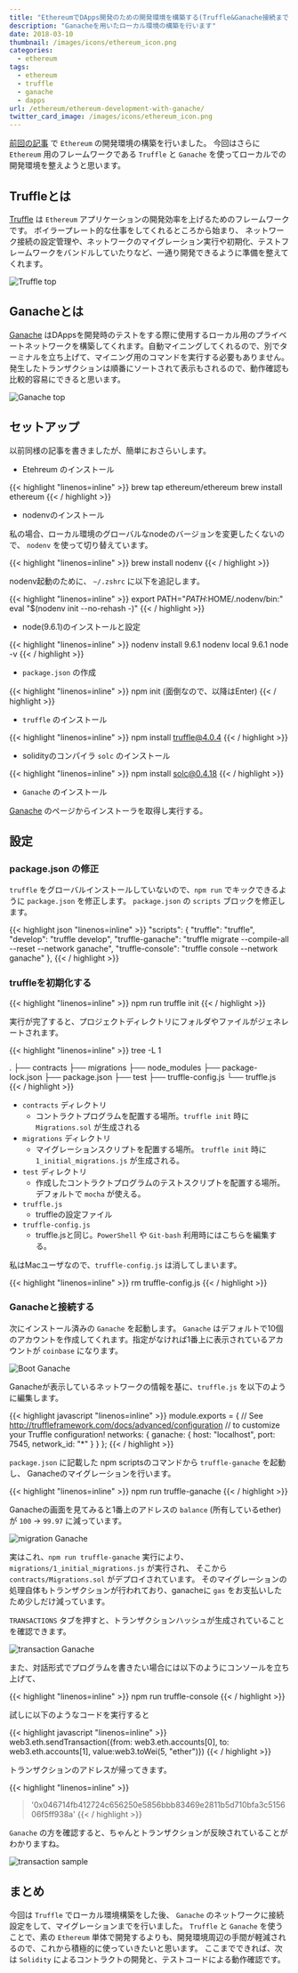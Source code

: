 ```yaml
---
title: "EthereumでDApps開発のための開発環境を構築する(Truffle&Ganache接続まで)"
description: "Ganacheを用いたローカル環境の構築を行います"
date: 2018-03-10
thumbnail: /images/icons/ethereum_icon.png
categories:
  - ethereum
tags:
  - ethereum
  - truffle
  - ganache
  - dapps
url: /ethereum/ethereum-development-with-ganache/
twitter_card_image: /images/icons/ethereum_icon.png
---
```


[前回の記事](/ethereum/ethereum-development-environment/) で `Ethereum` の開発環境の構築を行いました。
今回はさらに `Ethereum` 用のフレームワークである `Truffle` と `Ganache` を使ってローカルでの開発環境を整えようと思います。

## Truffleとは
[Truffle](http://truffleframework.com/) は `Ethereum` アプリケーションの開発効率を上げるためのフレームワークです。
ボイラープレート的な仕事をしてくれるところから始まり、 ネットワーク接続の設定管理や、ネットワークのマイグレーション実行や初期化、テストフレームワークをバンドルしていたりなど、一通り開発できるように準備を整えてくれます。

![Truffle top](/images/20180310/truffle.png)

## Ganacheとは

[Ganache](http://truffleframework.com/ganache/) はDAppsを開発時のテストをする際に使用するローカル用のプライベートネットワークを構築してくれます。自動マイニングしてくれるので、別でターミナルを立ち上げて、マイニング用のコマンドを実行する必要もありません。発生したトランザクションは順番にソートされて表示もされるので、動作確認も比較的容易にできると思います。

![Ganache top](/images/20180310/ganache.png)

## セットアップ
以前同様の記事を書きましたが、簡単におさらいします。

* Etehreum のインストール

{{< highlight "linenos=inline" >}}
brew tap ethereum/ethereum
brew install ethereum
{{< / highlight >}}

* nodenvのインストール

私の場合、ローカル環境のグローバルなnodeのバージョンを変更したくないので、 `nodenv` を使って切り替えています。

{{< highlight "linenos=inline" >}}
brew install nodenv
{{< / highlight >}}

nodenv起動のために、 `~/.zshrc` に以下を追記します。

{{< highlight "linenos=inline" >}}
export PATH="$PATH:$HOME/.nodenv/bin:"
eval "$(nodenv init --no-rehash -)"
{{< / highlight >}}

* node(9.6.1)のインストールと設定

{{< highlight "linenos=inline" >}}
nodenv install 9.6.1
nodenv local 9.6.1
node -v
{{< / highlight >}}

* `package.json` の作成

{{< highlight "linenos=inline" >}}
npm init
(面倒なので、以降はEnter)
{{< / highlight >}}

* `truffle` のインストール

{{< highlight "linenos=inline" >}}
npm install truffle@4.0.4
{{< / highlight >}}

* solidityのコンパイラ `solc` のインストール

{{< highlight "linenos=inline" >}}
npm install solc@0.4.18
{{< / highlight >}}

* `Ganache` のインストール

[Ganache](http://truffleframework.com/ganache/) のページからインストーラを取得し実行する。


## 設定
### package.json の修正
`truffle` をグローバルインストールしていないので、`npm run` でキックできるように `package.json` を修正します。
`package.json` の `scripts` ブロックを修正します。

{{< highlight json "linenos=inline" >}}
  "scripts": {
    "truffle": "truffle",
    "develop": "truffle develop",
    "truffle-ganache": "truffle migrate --compile-all --reset --network ganache",
    "truffle-console": "truffle console --network ganache"
  },
{{< / highlight >}}

### truffleを初期化する

{{< highlight "linenos=inline" >}}
npm run truffle init
{{< / highlight >}}

実行が完了すると、プロジェクトディレクトリにフォルダやファイルがジェネレートされます。

{{< highlight "linenos=inline" >}}
tree -L 1

.
├── contracts
├── migrations
├── node_modules
├── package-lock.json
├── package.json
├── test
├── truffle-config.js
└── truffle.js
{{< / highlight >}}

* `contracts` ディレクトリ
    * コントラクトプログラムを配置する場所。`truffle init` 時に `Migrations.sol` が生成される
* `migrations` ディレクトリ
    * マイグレーションスクリプトを配置する場所。 `truffle init` 時に `1_initial_migrations.js` が生成される。
* `test` ディレクトリ
    * 作成したコントラクトプログラムのテストスクリプトを配置する場所。デフォルトで `mocha` が使える。
* `truffle.js`
    * truffleの設定ファイル
* `truffle-config.js`
    * truffle.jsと同じ。`PowerShell` や `Git-bash` 利用時にはこちらを編集する。


私はMacユーザなので、`truffle-config.js` は消してしまいます。

{{< highlight "linenos=inline" >}}
rm truffle-config.js
{{< / highlight >}}

### Ganacheと接続する

次にインストール済みの `Ganache` を起動します。
`Ganache` はデフォルトで10個のアカウントを作成してくれます。指定がなければ1番上に表示されているアカウントが `coinbase` になります。

![Boot Ganache](/images/20180310/boot_ganache.png)

Ganacheが表示しているネットワークの情報を基に、`truffle.js` を以下のように編集します。

{{< highlight javascript "linenos=inline" >}}
module.exports = {
  // See <http://truffleframework.com/docs/advanced/configuration>
  // to customize your Truffle configuration!
  networks: {
    ganache: {
      host: "localhost",
      port: 7545,
      network_id: "*"
    }
  }
};
{{< / highlight >}}

`package.json` に記載した npm scriptsのコマンドから `truffle-ganache` を起動し、
Ganacheのマイグレーションを行います。

{{< highlight "linenos=inline" >}}
npm run truffle-ganache
{{< / highlight >}}

Ganacheの画面を見てみると1番上のアドレスの `balance` (所有しているether) が `100` → `99.97` に減っています。

![migration Ganache](/images/20180310/migration_ganache.png)

実はこれ、`npm run truffle-ganache` 実行により、`migrations/1_initial_migrations.js` が実行され、
そこから `contracts/Migrations.sol` がデプロイされています。
そのマイグレーションの処理自体もトランザクションが行われており、ganacheに `gas` をお支払いしたため少しだけ減っています。

`TRANSACTIONS` タブを押すと、トランザクションハッシュが生成されていることを確認できます。

![transaction Ganache](/images/20180310/transaction_ganache.png)

また、対話形式でプログラムを書きたい場合には以下のようにコンソールを立ち上げて、

{{< highlight "linenos=inline" >}}
npm run truffle-console
{{< / highlight >}}

試しに以下のようなコードを実行すると

{{< highlight javascript "linenos=inline" >}}
web3.eth.sendTransaction({from: web3.eth.accounts[0], to: web3.eth.accounts[1], value:web3.toWei(5, "ether")})
{{< / highlight >}}

トランザクションのアドレスが帰ってきます。

{{< highlight "linenos=inline" >}}
>  '0x046714fb412724c656250e5856bbb83469e2811b5d710bfa3c515606f5ff938a'
{{< / highlight >}}

`Ganache` の方を確認すると、ちゃんとトランザクションが反映されていることがわかりますね。

![transaction sample](/images/20180310/transaction_sample.png)

## まとめ

今回は `Truffle` でローカル環境構築をした後、 `Ganache` のネットワークに接続設定をして、マイグレーションまでを行いました。
`Truffle` と `Ganache` を使うことで、素の `Ethereum` 単体で開発するよりも、開発環境周辺の手間が軽減されるので、これから積極的に使っていきたいと思います。
ここまでできれば、次は `Solidity` によるコントラクトの開発と、テストコードによる動作確認です。

